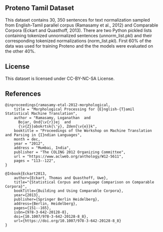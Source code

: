 ## Proteno Tamil Dataset

This dataset contains 30, 350 sentences for text normalization sampled from English-Tamil parallel corpus (Ramasamy et al., 2012) and Comparable Corpora (Eckart and Quasthoff, 2013).  There are two Python pickled lists containing tokenized unnormalized sentences (unnorm_list.pkl) and their corresponding tokenized normalizations (norm_list.pkl). First 60% of the data was used for training Proteno and the the models were evaluated on the other 40%.

## License
This dataset is licensed under CC-BY-NC-SA License.

## References

```
@inproceedings{ramasamy-etal-2012-morphological,
    title = "Morphological Processing for {E}nglish-{T}amil Statistical Machine Translation",
    author = "Ramasamy, Loganathan  and
      Bojar, Ond{\v{r}}ej  and
      {\v{Z}}abokrtsk{\'y}, Zden{\v{e}}k",
    booktitle = "Proceedings of the Workshop on Machine Translation and Parsing in {I}ndian Languages",
    month = dec,
    year = "2012",
    address = "Mumbai, India",
    publisher = "The COLING 2012 Organizing Committee",
    url = "https://www.aclweb.org/anthology/W12-5611",
    pages = "113--122",
}
```

```
@Inbook{Eckart2013,
    author={Eckart, Thomas and Quasthoff, Uwe},
    title="{Statistical Corpus and Language Comparison on Comparable Corpora}",
    bookTitle={Building and Using Comparable Corpora},
    year={2013},
    publisher={Springer Berlin Heidelberg},
    address={Berlin, Heidelberg},
    pages={151--165},
    isbn={978-3-642-20128-8},
    doi={10.1007/978-3-642-20128-8_8},
    url={https://doi.org/10.1007/978-3-642-20128-8_8}
}
```

